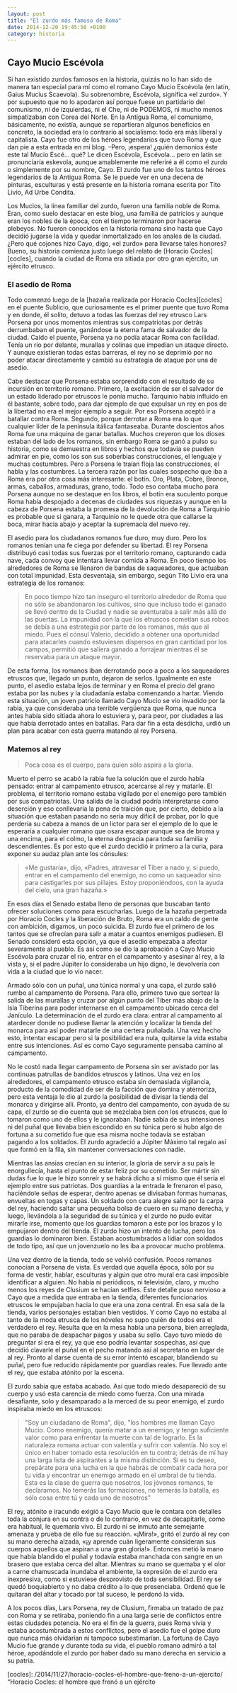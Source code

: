 ```yaml
---
layout: post
title: "El zurdo más famoso de Roma"
date: 2014-12-20 19:45:58 +0100
category: historia
---
```


## Cayo Mucio Escévola

Si han existido zurdos famosos en la historia, quizás no lo han sido de manera tan especial para mí como el romano Cayo Mucio Escévola (en latín, Gaius Mucius Scaevola). Su sobrenombre, Escévola, significa «el zurdo». Y por supuesto que no lo apodaron así porque fuese un partidario del comunismo, ni de izquierdas, ni el Che, ni de PODEMOS, ni mucho menos simpatizaban con Corea del Norte. En la Antigua Roma, el comunismo, básicamente, no existía, aunque se repartieran algunos beneficios en concreto, la sociedad era lo contrario al socialismo: todo era más liberal y capitalista. Cayo fue otro de los héroes legendarios que tuvo Roma y que dan pie a esta entrada en mi blog. –Pero, ¡espera! ¿quién demonios éste este tal Mucio Escé… qué? Le dicen Escévola, Escévola… pero en latín se pronunciaría eskevola, aunque amablemente me referiré a él como el zurdo o simplemente por su nombre, Cayo. El zurdo fue uno de los tantos héroes legendarios de la Antigua Roma. Se le puede ver en una decena de pinturas, esculturas y está presente en la historia romana escrita por Tito Livio, Ad Urbe Condita.

Los Mucios, la línea familiar del zurdo, fueron una familia noble de Roma. Eran, como suelo destacar en este blog, una familia de patricios y aunque eran los nobles de la época, con el tiempo terminaron por hacerse plebeyos. No fueron conocidos en la historia romana sino hasta que Cayo decidió jugarse la vida y quedar inmortalizado en los anales de la ciudad. ¿Pero qué cojones hizo Cayo, digo, «el zurdo» para llevarse tales honores? Bueno, su historia comienza justo luego del relato de [Horacio Cocles][cocles], cuando la ciudad de Roma era sitiada por otro gran ejército, un ejército etrusco.

### El asedio de Roma

Todo comenzó luego de la [hazaña realizada por Horacio Cocles][cocles] en el puente Sublicio, que curiosamente es el primer puente que tuvo Roma y en donde, él solito, detuvo a todas las fuerzas del rey etrusco Lars Porsena por unos momentos mientras sus compatriotas por detrás derrumbaban el puente, ganándose la eterna fama de salvador de la ciudad. Caído el puente, Porsena ya no podía atacar Roma con facilidad. Tenía un río por delante, murallas y colinas que impedían un ataque directo. Y aunque existieran todas estas barreras, el rey no se deprimió por no poder atacar directamente y cambió su estrategia de ataque por una de asedio.

Cabe destacar que Porsena estaba sorprendido con el resultado de su incursión en territorio romano. Primero, la excitación de ser el salvador de un estado liderado por etruscos le ponía mucho. Tarquinio había influido en él bastante, sobre todo, para dar ejemplo de que expulsar un rey en pos de la libertad no era el mejor ejemplo a seguir. Por eso Porsena aceptó ir a batallar contra Roma. Segundo, porque derrotar a Roma era lo que cualquier líder de la península itálica fantaseaba. Durante doscientos años Roma fue una máquina de ganar batallas. Muchos creyeron que los dioses estaban del lado de los romanos, sin embargo Roma se ganó a pulso su historia, como se demuestra en libros y hechos que todavía se pueden admirar en pie, como los son sus soberbias construcciones, el lenguaje y muchas costumbres. Pero a Porsena le traían floja las construcciones, el habla y las costumbres. La tercera razón por las cuales sospecho que iba a Roma era por otra cosa más interesante: el botín. Oro, Plata, Cobre, Bronce, armas, caballos, armaduras, grano, todo. Todo eso contaba mucho para Porsena aunque no se destaque en los libros, el botín era suculento porque Roma había despojado a decenas de ciudades sus riquezas y aunque en la cabeza de Porsena estaba la promesa de la devolución de Roma a Tarquinio es probable que si ganara, a Tarquinio no le quede otra que callarse la boca, mirar hacia abajo y aceptar la supremacía del nuevo rey.

El asedio para los ciudadanos romanos fue duro, muy duro. Pero los romanos tenían una fe ciega por defender su libertad. El rey Porsena distribuyó casi todas sus fuerzas por el territorio romano, capturando cada nave, cada convoy que intentara llevar comida a Roma. En poco tiempo los alrededores de Roma se llenaron de bandas de saqueadores, que actuaban con total impunidad. Esta desventaja, sin embargo, según Tito Livio era una estrategia de los romanos:

> En poco tiempo hizo tan inseguro el territorio alrededor de Roma que no sólo se abandonaron los cultivos, sino que incluso todo el ganado se llevó dentro de la Ciudad y nadie se aventuraba a salir más allá de las puertas. La impunidad con la que los etruscos cometían sus robos se debía a una estrategia por parte de los romanos, más que al miedo. Pues el cónsul Valerio, decidido a obtener una oportunidad para atacarles cuando estuviesen dispersos en gran cantidad por los campos, permitió que saliera ganado a forrajear mientras él se reservaba para un ataque mayor.

De esta forma, los romanos iban derrotando poco a poco a los saqueadores etruscos que, llegado un punto, dejaron de serlos. Igualmente en este punto, el asedio estaba lejos de terminar y en Roma el precio del grano estaba por las nubes y la ciudadanía estaba comenzando a hartar. Viendo esta situación, un joven patricio llamado Cayo Mucio se vio invadido por la rabia, ya que consideraba una terrible vergüenza que Roma, que nunca antes había sido sitiada ahora lo estuviera y, para peor, por ciudades a las que había derrotado antes en batallas. Para dar fin a esta desdicha, urdió un plan para acabar con esta guerra matando al rey Porsena.

### Matemos al rey

> Poca cosa es el cuerpo, para quien sólo aspira a la gloria.

Muerto el perro se acabó la rabia fue la solución que el zurdo había pensado: entrar al campamento etrusco, acercarse al rey y matarle. El problema, el territorio romano estaba vigilado por el enemigo pero también por sus compatriotas. Una salida de la ciudad podría interpretarse como deserción y eso conllevaría la pena de traición que, por cierto, debido a la situación que estaban pasando no sería muy difícil de probar, por lo que perdería su cabeza a manos de un lictor para ser el ejemplo de lo que le esperaría a cualquier romano que osara escapar aunque sea de broma y una encima, para el colmo, la eterna desgracia para toda su familia y descendientes. Es por esto que el zurdo decidió ir primero a la curia, para exponer su audaz plan ante los cónsules:

> «Me gustaría», dijo, «Padres, atravesar el Tíber a nado y, si puedo, entrar en el campamento del enemigo, no como un saqueador sino para castigarles por sus pillajes. Estoy proponiéndoos, con la ayuda del cielo, una gran hazaña.»

En esos días el Senado estaba lleno de personas que buscaban tanto ofrecer soluciones como para escucharlas. Luego de la hazaña perpetrada por Horacio Cocles y la liberación de Bruto, Roma era un caldo de gente con ambición, digamos, un poco suicida. El zurdo fue el primero de los tantos que se ofrecían para salir a matar a cuantos enemigos pudiesen. El Senado consideró esta opción, ya que el asedio empezaba a afectar severamente al pueblo. Es así como se dio la aprobación a Cayo Mucio Escévola para cruzar el río, entrar en el campamento y asesinar al rey, a la vista y, si el padre Júpiter lo consideraba un hijo digno, le devolvería con vida a la ciudad que lo vio nacer.

Armado sólo con un puñal, una túnica normal y una capa, el zurdo salió rumbo al campamento de Porsena. Para ello, primero tuvo que sortear la salida de las murallas y cruzar por algún punto del Tíber más abajo de la Isla Tiberina para poder internarse en el campamento ubicado cerca del Janículo. La determinación de el zurdo era clara: entrar al campamento al atardecer donde no pudiese llamar la atención y localizar la tienda del monarca para así poder matarle de una certera puñalada. Una vez hecho esto, intentar escapar pero si la posibilidad era nula, quitarse la vida estaba entre sus intenciones. Así es como Cayo seguramente pensaba camino al campamento.

No le costó nada llegar campamento de Porsena sin ser avistado por las continuas patrullas de bandidos etruscos y latinos. Una vez en los alrededores, el campamento etrusco estaba sin demasiada vigilancia, producto de la comodidad de ser de la facción que domina y aterroriza, pero esta ventaja le dio al zurdo la posibilidad de divisar la tienda del monarca y dirigirse allí. Pronto, ya dentro del campamento, con ayuda de su capa, el zurdo se dio cuenta que se mezclaba bien con los etruscos, que lo tomaron como uno de ellos y le ignoraban. Nadie sabía de sus intensiones ni del puñal que llevaba bien escondido en su túnica pero si hubo algo de fortuna a su cometido fue que esa misma noche todavía se estaban pagando a los soldados. El zurdo agradeció a Júpiter Máximo tal regalo así que formó en la fila, sin mantener conversaciones con nadie.

Mientras las ansias crecían en su interior, la gloria de servir a su país le enorgullecía, hasta el punto de estar feliz por su cometido. Ser mártir sin dudas fue lo que le hizo sonreír y se habrá dicho a sí mismo que él sería el ejemplo entre sus patriotas. Dos guardias a la entrada le frenaron el paso, haciéndole señas de esperar, dentro apenas se divisaban formas humanas, envueltas en togas y capas. Un soldado con cara alegre salió por la carpa del rey, haciendo saltar una pequeña bolsa de cuero en su mano derecha, y luego, llevándola a la seguridad de su túnica y el zurdo no pudo evitar mirarle irse, momento que los guardias tomaron a éste  por los brazos y lo empujaron dentro del tienda. El zurdo hizo un intento de lucha, pero los guardias lo dominaron bien. Estaban acostumbrados a lidiar con soldados de todo tipo, así que un jovenzuelo no les iba a provocar mucho problema.

Una vez dentro de la tienda, todo se volvió confusión. Pocos romanos conocían a Porsena de vista. Es verdad que aquella época, sólo por su forma de vestir, hablar, esculturas y algún que otro mural era casi imposible identificar a alguien. No había ni periódicos, ni televisión, claro, y mucho menos los reyes de Clusium se hacían selfies. Este detalle puso nervioso a Cayo que a medida que entraba en la tienda, diferentes funcionarios etruscos le empujaban hacia lo que era una zona central. En esa sala de la tienda, varios personajes estaban bien vestidos. Y como Cayo no estaba al tanto de la moda etrusca de los nóveles no supo quién de todos era el verdadero el rey. Resulta que en la mesa había una persona, bien arreglada, que no paraba de despachar pagos y usaba su sello. Cayo tuvo miedo de preguntar si era el rey, ya que eso podría levantar sospechas, así que decidió clavarle el puñal en el pecho matando así al secretario en lugar de al rey. Pronto al darse cuenta de su error intentó escapar, blandiendo su puñal, pero fue reducido rápidamente por guardias reales. Fue llevado ante el rey, que estaba atónito por la escena.

El zurdo sabía que estaba acabado. Así que todo miedo desapareció de su cuerpo y usó esta carencia de miedo como fuerza. Con una mirada desafiante, solo y desamparado a la merced de su peor enemigo, el zurdo inspiraba miedo en los etruscos:

> "Soy un ciudadano de Roma", dijo, "los hombres me llaman Cayo Mucio. Como enemigo, quería matar a un enemigo, y tengo suficiente valor como para enfrentar la muerte con tal de lograrlo. Es la naturaleza romana actuar con valentía y sufrir con valentía. No soy el único en haber tomado esta resolución en tu contra; detrás de mí hay una larga lista de aspirantes a la misma distinción. Si es tu deseo, prepárate para una lucha en la que habrás de combatir cada hora por tu vida y encontrar un enemigo armado en el umbral de tu tienda. Esta es la clase de guerra que nosotros, los jóvenes romanos, te declaramos. No temerás las formaciones, no temerás la batalla, es sólo cosa entre tú y cada uno de nosotros"

El rey, atónito e iracundo exigió a Cayo Mucio que le contara con detalles toda la conjura en su contra o de lo contrario, en vez de decapitarle, como era habitual, le quemaría vivo. El zurdo ni se inmutó ante semejante amenaza y prueba de ello fue su reacción. «¡Mira!», gritó el zurdo al rey con su mano derecha alzada, «¡y aprende cuán ligeramente consideran sus cuerpos aquellos que aspiran a una gran gloria!». Entonces metió la mano que había blandido el puñal y todavía estaba manchada con sangre en un brasero que estaba cerca del altar. Mientras su mano se quemaba y el olor a carne chamuscada inundaba el ambiente, la expresión de el zurdo era inexpresiva, como si estuviese desprovisto de toda sensibilidad. El rey se quedó boquiabierto y no daba crédito a lo que presenciaba. Ordenó que le quitaran del altar y tocado por tal suceso, le perdonó la vida.

A los pocos días, Lars Porsena, rey de Clusium, firmaba un tratado de paz con Roma y se retiraba, poniendo fin a una larga serie de conflictos entre estas ciudades potencia. No era el fin de la guerra, pues Roma vivía y estaba acostumbrada a estos conflictos, pero el asedio fue el golpe duro que nunca más olvidarían ni tampoco subestimarían. La fortuna de Cayo Mucio fue grande y durante toda su vida, el pueblo romano admiró a tal héroe, apodándole el zurdo por haber dado su mano derecha en servicio a su patria.

[cocles]: /2014/11/27/horacio-cocles-el-hombre-que-freno-a-un-ejercito/ “Horacio Cocles: el hombre que frenó a un ejército
